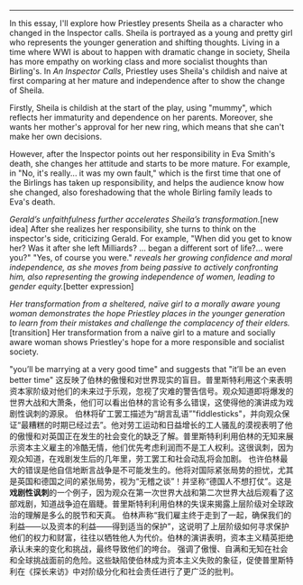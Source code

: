 
---

In this essay, I'll explore how Priestley presents Sheila as a character who changed in the Inspector calls. Sheila is portrayed as a young and pretty girl who represents the younger generation and shifting thoughts. Living in a time where WWI is about to happen with dramatic change in society, Sheila has more empathy on working class and more socialist thoughts than Birling's. In _An Inspector Calls_, Priestley uses Sheila's childish and naive at first comparing at her mature and independence after to show the change of Sheila.

Firstly, Sheila is childish at the start of the play, using "mummy", which reflects her immaturity and dependence on her parents. Moreover, she wants her mother's approval for her new ring, which means that she can't make her own decisions.

However, after the Inspector points out her responsibility in Eva Smith's death, she changes her attitude and starts to be more mature. For example, in "No, it's really... it was my own fault," which is the first time that one of the Birlings has taken up responsibility, and helps the audience know how she changed, also foreshadowing that the whole Birling family leads to Eva's death.

*Gerald’s unfaithfulness further accelerates Sheila’s transformation.*[new idea] After she realizes her responsibility, she turns to think on the inspector's side, criticizing Gerald. For example, "When did you get to know her? Was it after she left Milliards? … began a different sort of life?... were you?" "Yes, of course you were." *reveals her growing confidence and moral independence, as she moves from being passive to actively confronting him, also representing the growing independence of women, leading to gender equity.*[better expression]

*Her transformation from a sheltered, naïve girl to a morally aware young woman demonstrates the hope Priestley places in the younger generation to learn from their mistakes and challenge the complacency of their elders.*[transition] Her transformation from a naïve girl to a mature and socially aware woman shows Priestley's hope for a more responsible and socialist society.



 "you’ll be marrying at a very good time" and suggests that "it’ll be an even better time"
 这反映了伯林的傲慢和对世界现实的盲目。普里斯特利用这个来表明资本家阶级对他们的未来过于乐观，忽视了灾难的警告信号。观众知道即将爆发的世界大战和大萧条，他们可以看出伯林的言论有多么错误，这使得他的演讲成为戏剧性讽刺的源泉。
 伯林将矿工罢工描述为“胡言乱语”"fiddlesticks"，并向观众保证“最糟糕的时期已经过去”。他对劳工运动和日益增长的工人骚乱的漠视表明了他的傲慢和对英国正在发生的社会变化的缺乏了解。普里斯特利利用伯林的无知来展示资本主义雇主的冷酷无情，他们优先考虑利润而不是工人权利。这很讽刺，因为观众知道，在戏剧发生后的几年里，劳工罢工和社会动乱将会加剧。
 也许伯林最大的错误是他自信地断言战争是不可能发生的。他将对国际紧张局势的担忧，尤其是英国和德国之间的紧张局势，视为“无稽之谈”！并坚称“德国人不想打仗”。这是**戏剧性讽刺**的一个例子，因为观众在第一次世界大战和第二次世界大战后观看了这部戏剧，知道战争迫在眉睫。普里斯特利利用伯林的失误来揭露上层阶级对全球政治的理解是多么的脱节和天真。
 伯林声称“我们雇主终于走到了一起，确保我们的利益——以及资本的利益——得到适当的保护”，这说明了上层阶级如何寻求保护他们的权力和财富，往往以牺​​牲他人为代价。伯林的演讲表明，资本主义精英拒绝承认未来的变化和挑战，最终导致他们的垮台。
 强调了傲慢、自满和无知在社会和全球挑战面前的危险。这些缺陷使伯林成为资本主义失败的象征，促使普里斯特利在《探长来访》中对阶级分化和社会责任进行了更广泛的批判。
 

